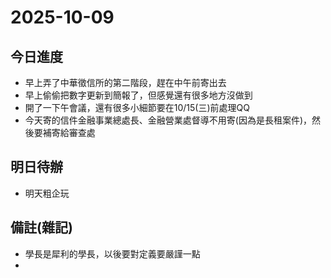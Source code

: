 # 2025-10-09

## 今日進度 
- 早上弄了中華徵信所的第二階段，趕在中午前寄出去
- 早上偷偷把數字更新到簡報了，但感覺還有很多地方沒做到
- 開了一下午會議，還有很多小細節要在10/15(三)前處理QQ
- 今天寄的信件金融事業總處長、金融營業處督導不用寄(因為是長租案件)，然後要補寄給審查處

## 明日待辦
- 明天粗企玩

## 備註(雜記)
- 學長是犀利的學長，以後要對定義要嚴謹一點
- 
